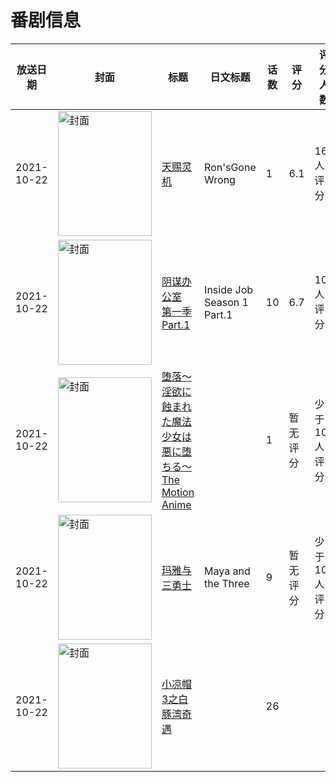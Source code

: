 # 番剧信息

|放送日期|封面|标题|日文标题|话数|评分|评分人数|
|---|---|---|---|---|---|---|
|2021-10-22|<img src="//lain.bgm.tv/pic/cover/c/87/a2/338558_JOK3j.jpg" alt="封面" style="width:150px;height:200px;object-fit:cover;">|[天赐灵机](https://bangumi.tv/subject/338558)|Ron'sGone Wrong|1|6.1|16人评分|
|2021-10-22|<img src="//lain.bgm.tv/pic/cover/c/c6/55/354026_IPdCD.jpg" alt="封面" style="width:150px;height:200px;object-fit:cover;">|[阴谋办公室 第一季 Part.1](https://bangumi.tv/subject/354026)|Inside Job Season 1 Part.1|10|6.7|100人评分|
|2021-10-22|<img src="/img/no_icon_subject.png" alt="封面" style="width:150px;height:200px;object-fit:cover;">|[堕落～淫欲に蝕まれた魔法少女は悪に堕ちる～ The Motion Anime](https://bangumi.tv/subject/357519)||1|暂无评分|少于10人评分|
|2021-10-22|<img src="//lain.bgm.tv/pic/cover/c/23/6b/387548_Dd2n8.jpg" alt="封面" style="width:150px;height:200px;object-fit:cover;">|[玛雅与三勇士](https://bangumi.tv/subject/387548)|Maya and the Three|9|暂无评分|少于10人评分|
|2021-10-22|<img src="//lain.bgm.tv/pic/cover/c/4a/86/395543_S0j73.jpg" alt="封面" style="width:150px;height:200px;object-fit:cover;">|[小凉帽3之白豚湾奇遇](https://bangumi.tv/subject/395543)||26|||
